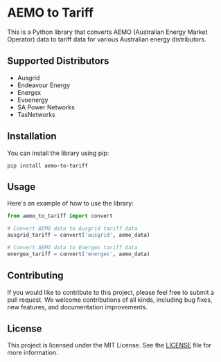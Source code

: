 # AEMO to Tariff

This is a Python library that converts AEMO (Australian Energy Market Operator) data to tariff data for various Australian energy distributors.

## Supported Distributors
- Ausgrid
- Endeavour Energy
- Energex
- Evoenergy
- SA Power Networks
- TasNetworks

## Installation
You can install the library using pip:

```
pip install aemo-to-tariff
```

## Usage
Here's an example of how to use the library:

```python
from aemo_to_tariff import convert

# Convert AEMO data to Ausgrid tariff data
ausgrid_tariff = convert('ausgrid', aemo_data)

# Convert AEMO data to Energex tariff data 
energex_tariff = convert('energex', aemo_data)
```

## Contributing
If you would like to contribute to this project, please feel free to submit a pull request. We welcome contributions of all kinds, including bug fixes, new features, and documentation improvements.

## License
This project is licensed under the MIT License. See the [LICENSE](LICENSE) file for more information.
